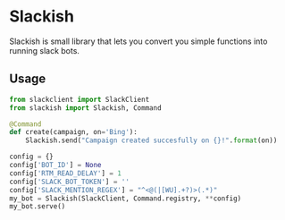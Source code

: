 Slackish
========
Slackish is small library that lets you convert you simple functions into running slack bots.


Usage
-----
```python
from slackclient import SlackClient
from slackish import Slackish, Command

@Command
def create(campaign, on='Bing'):
    Slackish.send("Campaign created succesfully on {}!".format(on))

config = {}
config['BOT_ID'] = None
config['RTM_READ_DELAY'] = 1
config['SLACK_BOT_TOKEN'] = ''
config['SLACK_MENTION_REGEX'] = "^<@(|[WU].+?)>(.*)"
my_bot = Slackish(SlackClient, Command.registry, **config)
my_bot.serve()
```
